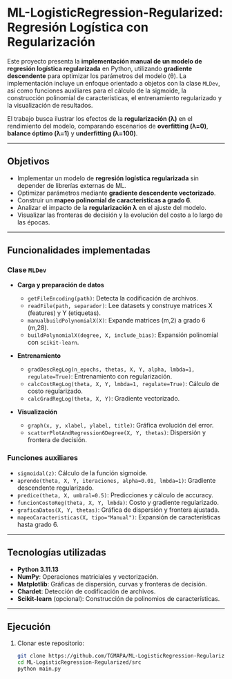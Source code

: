 # ML-LogisticRegression-Regularized: Regresión Logística con Regularización

Este proyecto presenta la **implementación manual de un modelo de regresión logística regularizada** en Python, utilizando **gradiente descendente** para optimizar los parámetros del modelo (θ). La implementación incluye un enfoque orientado a objetos con la clase `MLDev`, así como funciones auxiliares para el cálculo de la sigmoide, la construcción polinomial de características, el entrenamiento regularizado y la visualización de resultados.

El trabajo busca ilustrar los efectos de la **regularización (λ)** en el rendimiento del modelo, comparando escenarios de **overfitting (λ=0)**, **balance óptimo (λ=1)** y **underfitting (λ=100)**.

---

## Objetivos
- Implementar un modelo de **regresión logística regularizada** sin depender de librerías externas de ML.  
- Optimizar parámetros mediante **gradiente descendente vectorizado**.  
- Construir un **mapeo polinomial de características a grado 6**.  
- Analizar el impacto de la **regularización λ** en el ajuste del modelo.  
- Visualizar las fronteras de decisión y la evolución del costo a lo largo de las épocas.  

---

## Funcionalidades implementadas

### Clase `MLDev`
- **Carga y preparación de datos**
  - `getFileEncoding(path)`: Detecta la codificación de archivos.
  - `readFile(path, separador)`: Lee datasets y construye matrices X (features) y Y (etiquetas).
  - `manualbuildPolynomialX(X)`: Expande matrices (m,2) a grado 6 (m,28).
  - `buildPolynomialX(degree, X, include_bias)`: Expansión polinomial con `scikit-learn`.

- **Entrenamiento**
  - `gradDescRegLog(n_epochs, thetas, X, Y, alpha, lmbda=1, regulate=True)`: Entrenamiento con regularización.
  - `calcCostRegLog(theta, X, Y, lmbda=1, regulate=True)`: Cálculo de costo regularizado.
  - `calcGradRegLog(theta, X, Y)`: Gradiente vectorizado.

- **Visualización**
  - `graph(x, y, xlabel, ylabel, title)`: Gráfica evolución del error.  
  - `scatterPlotAndRegression6Degree(X, Y, thetas)`: Dispersión y frontera de decisión.  

### Funciones auxiliares
- `sigmoidal(z)`: Cálculo de la función sigmoide.  
- `aprende(theta, X, Y, iteraciones, alpha=0.01, lmbda=1)`: Gradiente descendente regularizado.  
- `predice(theta, X, umbral=0.5)`: Predicciones y cálculo de accuracy.  
- `funcionCostoReg(theta, X, Y, lmbda)`: Costo y gradiente regularizado.  
- `graficaDatos(X, Y, thetas)`: Gráfica de dispersión y frontera ajustada.  
- `mapeoCaracteristicas(X, tipo="Manual")`: Expansión de características hasta grado 6.  

---

## Tecnologías utilizadas
- **Python 3.11.13**  
- **NumPy**: Operaciones matriciales y vectorización.  
- **Matplotlib**: Gráficas de dispersión, curvas y fronteras de decisión.  
- **Chardet**: Detección de codificación de archivos.  
- **Scikit-learn** (opcional): Construcción de polinomios de características.  

---
 ## Ejecución
1. Clonar este repositorio:  
   ```bash
   git clone https://github.com/TGMAPA/ML-LogisticRegression-Regularized.git
   cd ML-LogisticRegression-Regularized/src
   python main.py
